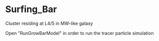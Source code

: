 # Surfing_Bar
 Cluster residing at L4/5 in MW-like galaxy
 
 Open "RunGrowBarModel" in order to run the tracer particle simulation
